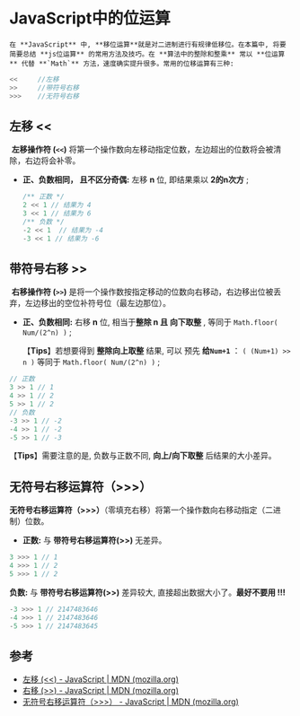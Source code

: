 # JavaScript中的位运算





	在 **JavaScript** 中, **移位运算**就是对二进制进行有规律低移位。在本篇中, 将要简要总结 **js位运算** 的常用方法及技巧。在 **算法中的整除和整乘** 常以 **位运算** 代替 **`Math`** 方法，速度确实提升很多。常用的位移运算有三种: 

```javascript
<<     //左移
>>     //带符号右移
>>>    //无符号右移
```

## 左移 <<

​	**左移操作符 (`<<`)** 将第一个操作数向左移动指定位数，左边超出的位数将会被清除，右边将会补零。

 - **正、负数相同， 且不区分奇偶:** 左移 **n** 位, 即结果乘以 **2的n次方** ;

   ```javascript
   /** 正数 */
   2 << 1 // 结果为 4
   3 << 1 // 结果为 6
   /** 负数 */
   -2 << 1  // 结果为 -4
   -3 << 1 // 结果为 -6
   ```



## 带符号右移 >>

​	**右移操作符 (`>>`)** 是将一个操作数按指定移动的位数向右移动，右边移出位被丢弃，左边移出的空位补符号位（最左边那位）。

- **正、负数相同:** 右移 **n** 位, 相当于**整除 n 且 向下取整** , 等同于 `Math.floor( Num/(2^n) )` ;

  【**Tips**】若想要得到 **整除向上取整** 结果, 可以 预先 **给`Num+1`** ： ` ( (Num+1) >> n ) `  等同于 `Math.floor( Num/(2^n) )` ;

```javascript
// 正数
3 >> 1 // 1
4 >> 1 // 2
5 >> 1 // 2
// 负数
-3 >> 1 // -2
-4 >> 1 // -2
-5 >> 1 // -3
```

【**Tips**】需要注意的是, 负数与正数不同,  **向上/向下取整** 后结果的大小差异。



## 无符号右移运算符（>>>）

​	**无符号右移运算符（>>>）**（零填充右移）将第一个操作数向右移动指定（二进制）位数。 

- **正数:** 与 **带符号右移运算符(>>)** 无差异。

```javascript
3 >>> 1 // 1
4 >>> 1 // 2
5 >>> 1 // 2
```

**负数:** 与 **带符号右移运算符(>>)** 差异较大, 直接超出数据大小了。**最好不要用 !!!**

```javascript
-3 >>> 1 // 2147483646
-4 >>> 1 // 2147483646
-5 >>> 1 // 2147483645
```



## 参考

- [左移 (<<) - JavaScript | MDN (mozilla.org)](https://developer.mozilla.org/zh-CN/docs/Web/JavaScript/Reference/Operators/Left_shift)
- [右移 (>>) - JavaScript | MDN (mozilla.org)](https://developer.mozilla.org/zh-CN/docs/Web/JavaScript/Reference/Operators/Right_shift)
- [无符号右移运算符（>>>） - JavaScript | MDN (mozilla.org)](https://developer.mozilla.org/zh-CN/docs/Web/JavaScript/Reference/Operators/Unsigned_right_shift)

